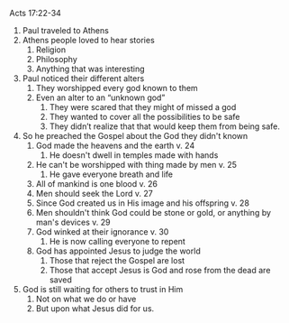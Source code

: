 Acts 17:22-34

1. Paul traveled to Athens
  1. Athens people loved to hear stories
     1. Religion
     2. Philosophy
     3. Anything that was interesting
   1. Paul noticed their different alters
      1. They worshipped every god known to them
      2. Even an alter to an “unknown god”
         1. They were scared that they might of missed a god
         2. They wanted to cover all the possibilities to be safe
         3. They didn’t realize that that would keep them from being safe.
2. So he preached the Gospel about the God they didn't known
    1. God made the heavens and the earth v. 24
        1. He doesn't dwell in temples made with hands
    2. He can't be worshipped with thing made by men v. 25
        1. He gave everyone breath and life
    3. All of mankind is one blood v. 26
    4. Men should seek the Lord v. 27
    5. Since God created us in His image and his offspring v. 28
    6. Men shouldn't think God could be stone or gold, or anything by man's devices v. 29
    7. God winked at their ignorance v. 30
        1. He is now calling everyone to repent
    8. God has appointed Jesus to judge the world
        1. Those that reject the Gospel are lost 
        2. Those that accept Jesus is God and rose from the dead are saved
3. God is still waiting for others to trust in Him
    1. Not on what we do or have 
    2. But upon what Jesus did for us.

